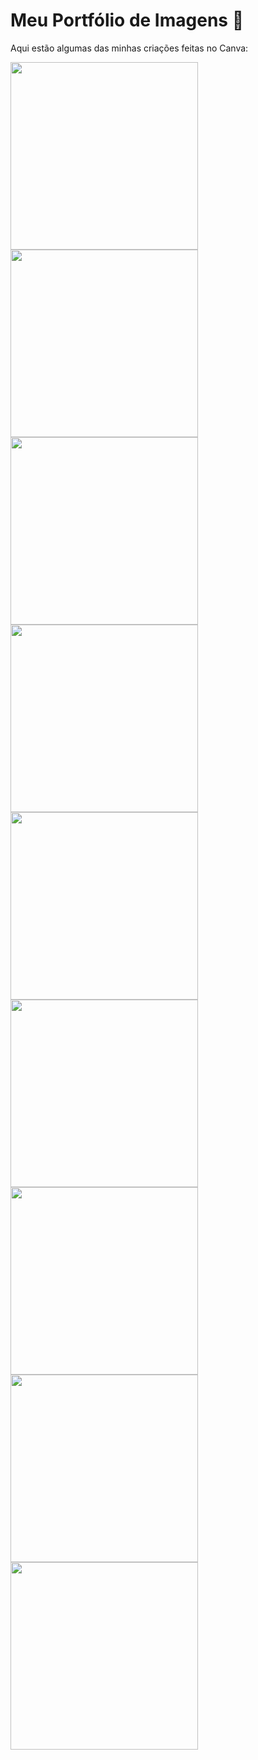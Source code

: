 # Meu Portfólio de Imagens 🎨

Aqui estão algumas das minhas criações feitas no Canva:

<img src="imagens/foto%201.jpg" width="300" />  
<img src="imagens/foto%202.jpg" width="300" />  
<img src="imagens/foto%203.jpg" width="300" />  
<img src="imagens/foto%204.jpg" width="300" />  
<img src="imagens/foto%205.jpg" width="300" />  
<img src="imagens/foto%206.jpg" width="300" />  
<img src="imagens/foto%207.jpg" width="300" />  
<img src="imagens/foto%208.jpg" width="300" />  
<img src="imagens/foto%209.jpg" width="300" />  


